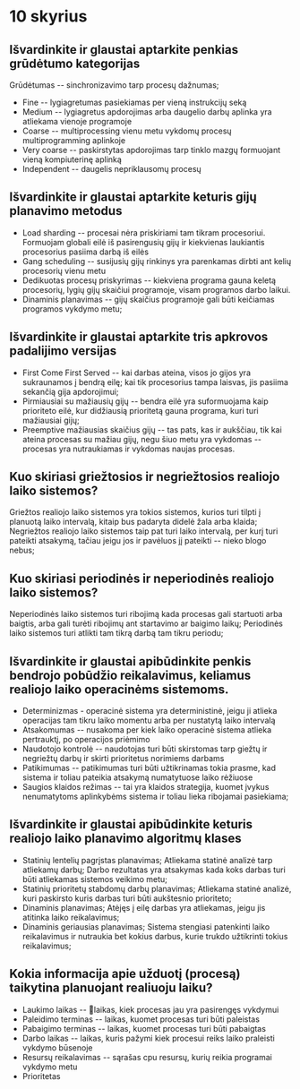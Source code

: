  # 10 skyrius

## Išvardinkite ir glaustai aptarkite penkias grūdėtumo kategorijas

Grūdėtumas -- sinchronizavimo tarp procesų dažnumas;

* Fine -- lygiagretumas pasiekiamas per vieną instrukcijų seką
* Medium -- lygiagretus apdorojimas arba daugelio darbų aplinka yra atliekama vienoje programoje
* Coarse -- multiprocessing vienu metu vykdomų procesų multiprogramming aplinkoje
* Very coarse -- paskirstytas apdorojimas tarp tinklo mazgų formuojant vieną kompiuterinę aplinką
* Independent -- daugelis nepriklausomų procesų

## Išvardinkite ir glaustai aptarkite keturis gijų planavimo metodus

* Load sharding -- procesai nėra priskiriami tam tikram procesoriui. Formuojam globali eilė iš pasirengusių gijų ir kiekvienas laukiantis procesorius pasiima darbą iš eilės
* Gang scheduling -- susijusių gijų rinkinys yra parenkamas dirbti ant kelių procesorių vienu metu
* Dedikuotas procesų priskyrimas -- kiekviena programa gauna keletą procesorių, lygių gijų skaičiui programoje, visam programos darbo laikui.
* Dinaminis planavimas -- gijų skaičius programoje gali būti keičiamas programos vykdymo metu;

## Išvardinkite ir glaustai aptarkite tris apkrovos padalijimo versijas

* First Come First Served -- kai darbas ateina, visos jo gijos yra sukraunamos į bendrą eilę; kai tik procesorius tampa laisvas, jis pasiima sekančią gija apdorojimui;
* Pirmiausiai su mažiausių gijų -- bendra eilė yra suformuojama kaip prioriteto eilė, kur didžiausią prioritetą gauna programa, kuri turi mažiausiai gijų;
* Preemptive mažiausias skaičius gijų -- tas pats, kas ir aukščiau, tik kai ateina procesas su mažiau gijų, negu šiuo metu yra vykdomas -- procesas yra nutraukiamas ir vykdomas naujas procesas.

## Kuo skiriasi griežtosios ir negriežtosios realiojo laiko sistemos?

Griežtos realiojo laiko sistemos yra tokios sistemos, kurios turi tilpti į planuotą laiko intervalą, kitaip bus padaryta didelė žala arba klaida;
Negriežtos realiojo laiko sistemos taip pat turi laiko intervalą, per kurį turi pateikti atsakymą, tačiau jeigu jos ir pavėluos jį pateikti -- nieko blogo nebus;

## Kuo skiriasi periodinės ir neperiodinės realiojo laiko sistemos?

Neperiodinės laiko sistemos turi ribojimą kada procesas gali startuoti arba baigtis, arba gali turėti ribojimų ant startavimo ar baigimo laikų;
Periodinės laiko sistemos turi atlikti tam tikrą darbą tam tikru periodu;

## Išvardinkite ir glaustai apibūdinkite penkis bendrojo pobūdžio reikalavimus, keliamus realiojo laiko operacinėms sistemoms.

* Determinizmas - operacinė sistema yra deterministinė, jeigu ji atlieka operacijas tam tikru laiko momentu arba per nustatytą laiko intervalą
* Atsakomumas -- nusakoma per kiek laiko operacinė sistema atlieka pertrauktį, po operacijos priėmimo
* Naudotojo kontrolė -- naudotojas turi būti skirstomas tarp giežtų ir negriežtų darbų ir skirti prioritetus norimiems darbams
* Patikimumas -- patikimumas turi būti užtikrinamas tokia prasme, kad sistema ir toliau pateikia atsakymą numatytuose laiko rėžiuose
* Saugios klaidos režimas -- tai yra klaidos strategija, kuomet įvykus nenumatytoms aplinkybėms sistema ir toliau lieka ribojamai pasiekiama;

## Išvardinkite ir glaustai apibūdinkite keturis realiojo laiko planavimo algoritmų klases

* Statinių lentelių pagrįstas planavimas; Atliekama statinė analizė tarp atliekamų darbų; Darbo rezultatas yra atsakymas kada koks darbas turi būti atliekamas sistemos veikimo metu;
* Statinių prioritetų stabdomų darbų planavimas; Atliekama statinė analizė, kuri paskirsto kuris darbas turi būti aukštesnio prioriteto; 
* Dinaminis planavimas; Atėjęs į eilę darbas yra atliekamas, jeigu jis atitinka laiko reikalavimus;
* Dinaminis geriausias planavimas; Sistema stengiasi patenkinti laiko reikalavimus ir nutraukia bet kokius darbus, kurie trukdo užtikrinti tokius reikalavimus;

## Kokia informacija apie užduotį (procesą) taikytina planuojant realiuoju laiku?

* Laukimo laikas -- laikas, kiek procesas jau yra pasirengęs vykdymui
* Paleidimo terminas -- laikas, kuomet procesas turi būti paleistas
* Pabaigimo terminas -- laikas, kuomet procesas turi būti pabaigtas
* Darbo laikas -- laikas, kuris pažymi kiek procesui reiks laiko praleisti vykdymo būsenoje
* Resursų reikalavimas -- sąrašas cpu resursų, kurių reikia programai vykdymo metu
* Prioritetas